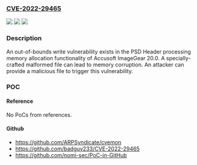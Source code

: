 ### [CVE-2022-29465](https://cve.mitre.org/cgi-bin/cvename.cgi?name=CVE-2022-29465)
![](https://img.shields.io/static/v1?label=Product&message=ImageGear&color=blue)
![](https://img.shields.io/static/v1?label=Version&message=%3D%2020.0%20&color=brighgreen)
![](https://img.shields.io/static/v1?label=Vulnerability&message=CWE-119%3A%20Improper%20Restriction%20of%20Operations%20within%20the%20Bounds%20of%20a%20Memory%20Buffer&color=brighgreen)

### Description

An out-of-bounds write vulnerability exists in the PSD Header processing memory allocation functionality of Accusoft ImageGear 20.0. A specially-crafted malformed file can lead to memory corruption. An attacker can provide a malicious file to trigger this vulnerability.

### POC

#### Reference
No PoCs from references.

#### Github
- https://github.com/ARPSyndicate/cvemon
- https://github.com/badguy233/CVE-2022-29465
- https://github.com/nomi-sec/PoC-in-GitHub

